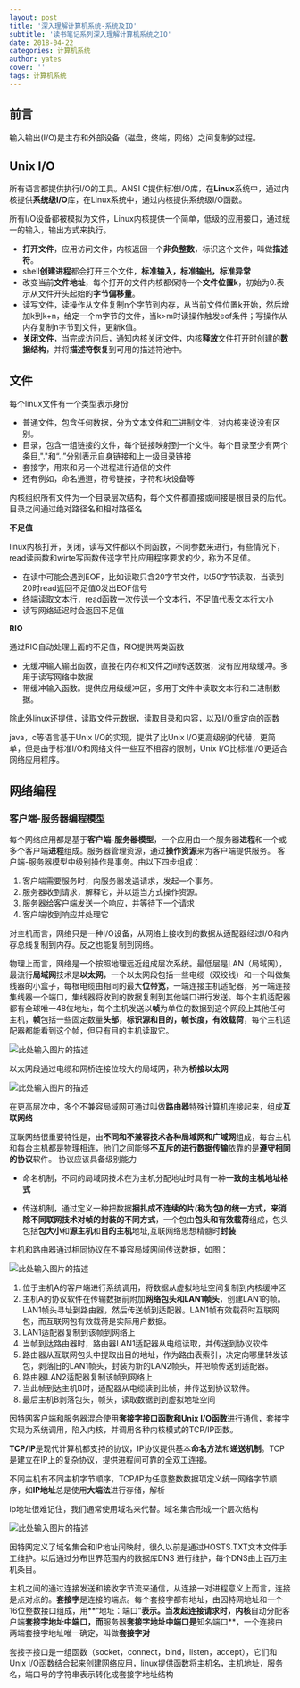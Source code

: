 ```yaml
---
layout: post
title: '深入理解计算机系统-系统及IO'
subtitle: '读书笔记系列深入理解计算机系统之IO'
date: 2018-04-22
categories: 计算机系统
author: yates
cover: ''
tags: 计算机系统
---
```



## 前言
输入输出(I/O)是主存和外部设备（磁盘，终端，网络）之间复制的过程。

## Unix I/O

所有语言都提供执行I/O的工具。ANSI C提供标准I/O库，在**Linux**系统中，通过内核提供**系统级I/O**库，在Linux系统中，通过内核提供系统级I/O函数。

所有I/O设备都被模拟为文件，Linux内核提供一个简单，低级的应用接口，通过统一的输入，输出方式来执行。

- **打开文件**，应用访问文件，内核返回一个**非负整数**，标识这个文件，叫做**描述符**。
- shell**创建进程**都会打开三个文件，**标准输入，标准输出，标准异常**
- 改变当前**文件地址**，每个打开的文件内核都保持一个**文件位置k**，初始为0.表示从文件开头起始的**字节偏移量**。
- 读写文件，读操作从文件复制n个字节到内存，从当前文件位置k开始，然后增加k到k+n，给定一个m字节的文件，当k>m时读操作触发eof条件；写操作从内存复制n字节到文件，更新k值。
- **关闭文件**，当完成访问后，通知内核关闭文件，内核**释放**文件打开时创建的**数据结构**，并将**描述符恢复**到可用的描述符池中。

## 文件

每个linux文件有一个类型表示身份

- 普通文件，包含任何数据，分为文本文件和二进制文件，对内核来说没有区别。
- 目录，包含一组链接的文件，每个链接映射到一个文件。每个目录至少有两个条目,"."和“..”分别表示自身链接和上一级目录链接
- 套接字，用来和另一个进程进行通信的文件
- 还有例如，命名通道，符号链接，字符和块设备等

内核组织所有文件为一个目录层次结构，每个文件都直接或间接是根目录的后代。目录之间通过绝对路径名和相对路径名

**不足值**

linux内核打开，关闭，读写文件都以不同函数，不同参数来进行，有些情况下，read读函数和wirte写函数传送字节比应用程序要求的少，称为不足值。
- 在读中可能会遇到EOF，比如读取只含20字节文件，以50字节读取，当读到20时read返回不足值0发出EOF信号
- 终端读取文本行，read函数一次传送一个文本行，不足值代表文本行大小
- 读写网络延迟时会返回不足值

**RIO**

通过RIO自动处理上面的不足值，RIO提供两类函数
- 无缓冲输入输出函数，直接在内存和文件之间传送数据，没有应用级缓冲。多用于读写网络中数据
- 带缓冲输入函数。提供应用级缓冲区，多用于文件中读取文本行和二进制数据。

除此外linux还提供，读取文件元数据，读取目录和内容，以及I/O重定向的函数

java，c等语言基于Unix I/O的实现，提供了比Unix I/O更高级别的代替，更简单，但是由于标准I/O和网络文件一些互不相容的限制，Unix I/O比标准I/O更适合网络应用程序。

## 网络编程

### 客户端-服务器编程模型
每个网络应用都是基于**客户端-服务器模型**，一个应用由一个服务器**进程**和一个或多个客户端**进程**组成。服务器管理资源，通过**操作资源**来为客户端提供服务。
客户端-服务器模型中级别操作是事务。由以下四步组成：
1. 客户端需要服务时，向服务器发送请求，发起一个事务。
2. 服务器收到请求，解释它，并以适当方式操作资源。
3. 服务器给客户端发送一个响应，并等待下一个请求
4. 客户端收到响应并处理它

对主机而言，网络只是一种I/O设备，从网络上接收到的数据从适配器经过I/O和内存总线复制到内存。反之也能复制到网络。

物理上而言，网络是一个按照地理远近组成层次系统。最低层是LAN（局域网），最流行**局域网**技术是**以太网**，一个以太网段包括一些电缆（双绞线）和一个叫做集线器的小盒子，每根电缆由相同的最大**位带宽**，一端连接主机适配器，另一端连接集线器一个端口，集线器将收到的数据复制到其他端口进行发送。每个主机适配器都有全球唯一48位地址，每个主机发送以**帧**为单位的数据到这个网段上其他任何主机，**帧**包括一些固定数量**头部，标识源和目的，帧长度，有效载荷**，每个主机适配器都能看到这个帧，但只有目的主机读取它。

![此处输入图片的描述](http://yatesblog.oss-cn-shenzhen.aliyuncs.com/img/computer-system-Perspective/20.png)

以太网段通过电缆和网桥连接位较大的局域网，称为**桥接以太网**

![此处输入图片的描述](http://yatesblog.oss-cn-shenzhen.aliyuncs.com/img/computer-system-Perspective/21.png)

在更高层次中，多个不兼容局域网可通过叫做**路由器**特殊计算机连接起来，组成**互联网络**

互联网络很重要特性是，由**不同和不兼容技术各种局域网和广域网**组成，每台主机和每台主机都是物理相连，他们之间能够**不互斥的进行数据传输**依靠的是**遵守相同的协议**软件。
协议应该具备级别能力

- 命名机制，不同的局域网技术在为主机分配地址时具有一种**一致的主机地址格式**

- 传送机制，通过定义一种把数据**捆扎成不连续的片(称为包)**的统一方式，来消除**不同联网技术对帧的封装的不同方式**，一个包由**包头和有效载荷**组成，包头包括**包大小**和**源主机**和**目的主机**地址,互联网络思想精髓时**封装**

主机和路由器通过相同协议在不兼容局域网间传送数据，如图：

![此处输入图片的描述](http://yatesblog.oss-cn-shenzhen.aliyuncs.com/img/computer-system-Perspective/22.png)

1. 位于主机A的客户端进行系统调用，将数据从虚拟地址空间复制到内核缓冲区
2. 主机A的协议软件在传输数据前附加**网络包头和LAN1帧头**，创建LAN1的帧。LAN1帧头寻址到路由器，然后传送帧到适配器。LAN1帧有效载荷时互联网包，而互联网包有效载荷是实际用户数据。
3. LAN1适配器复制到该帧到网络上
4. 当帧到达路由器时，路由器LAN1适配器从电缆读取，并传送到协议软件
5. 路由器从互联网包头中提取出目的地址，作为路由表索引，决定向哪里转发该包，剥落旧的LAN1帧头，封装为新的LAN2帧头，并把帧传送到适配器。
6. 路由器LAN2适配器复制该帧到网络上
7. 当此帧到达主机B时，适配器从电缆读到此帧，并传送到协议软件。
8. 最后主机B剥落包头，帧头，读取数据到到虚拟地址空间

因特网客户端和服务器混合使用**套接字接口函数和Unix I/O函数**进行通信，套接字实现为系统调用，陷入内核，并调用各种内核模式的TCP/IP函数。

**TCP/IP**是现代计算机都支持的协议，IP协议提供基本**命名方法**和**递送机制**。TCP是建立在IP上的复杂协议，提供进程间可靠的全双工连接。

不同主机有不同主机字节顺序，TCP/IP为任意整数数据项定义统一网络字节顺序，如**IP地址**总是使用**大端法**进行存储，解析

ip地址很难记住，我们通常使用域名来代替。域名集合形成一个层次结构

![此处输入图片的描述](http://yatesblog.oss-cn-shenzhen.aliyuncs.com/img/computer-system-Perspective/23.png) 

因特网定义了域名集合和IP地址间映射，很久以前是通过HOSTS.TXT文本文件手工维护。以后通过分布世界范围内的数据库DNS
进行维护，每个DNS由上百万主机条目。

主机之间的通过连接发送和接收字节流来通信，从连接一对进程意义上而言，连接是点对点的。**套接字**是连接的端点。每个套接字都有地址，由因特网地址和一个16位整数接口组成，用**“地址：端口”**表示。当发起连接请求时，内核**自动分配客户端**套接字地址中端口，而**服务器**套接字地址中端口是**知名端口**，一个连接由两端套接字地址唯一确定，叫做**套接字对**

套接字接口是一组函数（socket，connect，bind，listen，accept），它们和Unix I/O函数结合起来创建网络应用，linux提供函数将主机名，主机地址，服务名，端口号的字符串表示转化成套接字地址结构



